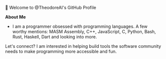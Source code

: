 👋 Welcome to @TheodoreAI's GitHub Profile

**About Me**

- I am a programmer obsessed with programming languages. A few worthy mentions: MASM Assembly, C++, JavaScript, C, Python, Bash, Rust, Haskell, Dart and looking into more. 

Let's connect? I am interested in helping build tools the software community needs to make programming more accessible and fun.

<!---
TheodoreAI/TheodoreAI is a ✨ special ✨ repository because its `README.md` (this file) appears on your GitHub profile.
You can click the Preview link to take a look at your changes.
--->
